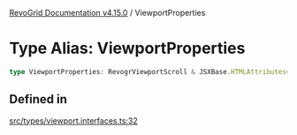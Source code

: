 [RevoGrid Documentation v4.15.0](README.md) / ViewportProperties

# Type Alias: ViewportProperties

```ts
type ViewportProperties: RevogrViewportScroll & JSXBase.HTMLAttributes<HTMLRevogrViewportScrollElement>;
```

## Defined in

[src/types/viewport.interfaces.ts:32](https://github.com/revolist/revogrid/blob/f57e3b1afae49404a5b6670c54899cb5770f47c4/src/types/viewport.interfaces.ts#L32)
